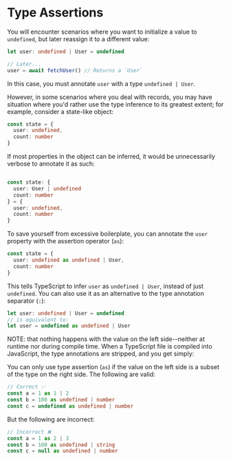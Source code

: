 # Type Assertions

You will encounter scenarios where you want to initialize a value to `undefined`, but later reassign it to a different value:

```typescript
let user: undefined | User = undefined

// Later...
user = await fetchUser() // Returns a `User`
```

In this case, you must annotate `user` with a type `undefined | User`.

However, in some scenarios where you deal with records, you may have situation where you'd rather use the type inference to its greatest extent; for example, consider a state-like object:

```typescript
const state = {
  user: undefined,
  count: number
}
```

If most properties in the object can be inferred, it would be unnecessarily verbose to annotate it as such:

```typescript

const state: {
  user: User | undefined
  count: number
} = {
  user: undefined,
  count: number
}
```

To save yourself from excessive boilerplate, you can annotate the `user` property with the assertion operator (`as`):

```typescript
const state = {
  user: undefined as undefined | User,
  count: number
}
```

This tells TypeScript to infer `user` as `undefined | User`, instead of just `undefined`. You can also use it as an alternative to the type annotation separator (`:`):

```typescript
let user: undefined | User = undefined
// is equivalent to:
let user = undefined as undefined | User
```

NOTE: that nothing happens with the value on the left side--neither at runtime nor during compile time. When a TypeScript file is compiled into JavaScript, the type annotations are stripped, and you get simply:

You can only use type assertion (`as`) if the value on the left side is a subset of the type on the right side. The following are valid:

```typescript
// Correct ✅
const a = 1 as 1 | 2
const b = 100 as undefined | number
const c = undefined as undefined | number
```

But the following are incorrect:

```typescript
// Incorrect ❌
const a = 1 as 2 | 3
const b = 100 as undefined | string
const c = null as undefined | number
```
